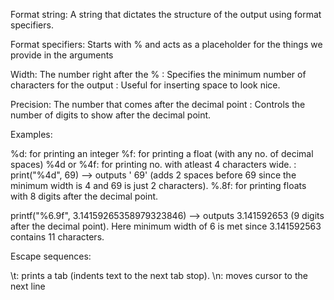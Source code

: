 Format string: A string that dictates the structure of the output using format specifiers.

Format specifiers: Starts with % and acts as a placeholder for the things we provide in the arguments

Width: The number right after the %
     : Specifies the minimum number of characters for the output
     : Useful for inserting space to look nice.

Precision: The number that comes after the decimal point
         : Controls the number of digits to show after the decimal point.

Examples:
        
%d: for printing an integer
%f: for printing a float (with any no. of decimal spaces)
%4d or %4f: for printing no. with atleast 4 characters wide.
          : print("%4d", 69) --> outputs '  69' (adds 2 spaces before 69 since the minimum width is 4 and 69 is just 2 characters).
%.8f: for printing floats with 8 digits after the decimal point.

printf("%6.9f", 3.14159265358979323846) --> outputs 3.141592653 (9 digits after the decimal point). Here minimum width of 6 is met since 3.141592563 contains 11 characters.

Escape sequences:

\t: prints a tab (indents text to the next tab stop).
\n: moves cursor to the next line